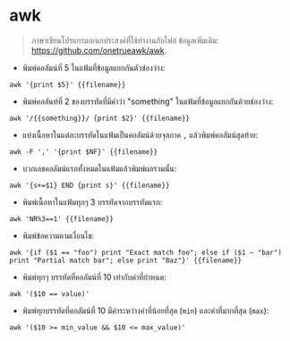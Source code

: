 # awk

> ภาษาเขียนโปรแกรมอเนกประสงค์ที่ใช้ทำงานกับไฟล์
> ข้อมูลเพิ่มเติม: <https://github.com/onetrueawk/awk>.

- พิมพ์คอลัมน์ที่ 5 ในแฟ้มที่ข้อมูลแยกกันตัวช่องว่าง:

`awk '{print $5}' {{filename}}`

- พิมพ์คอลันท์ที่ 2 ของบรรทัดที่มีคำว่า "something" ในแฟ้มที่ข้อมูลแยกกันด้วยช่องว่าง:

`awk '/{{something}}/ {print $2}' {{filename}}`

- แบ่งเนื้อหาในแต่ละบรรทัดในแฟ้มเป็นคอลัมน์ด้วยจุลภาค `,` แล้วพิมพ์คอลัมน์สุดท้าย:

`awk -F ',' '{print $NF}' {{filename}}`

- บวกเลขคอลัมน์แรกทั้งหมดในแฟ้มแล้วพิมพ์ผลรวมนั้น:

`awk '{s+=$1} END {print s}' {{filename}}`

- พิมพ์เนื้อหาในแฟ้มทุกๆ 3 บรรทัดจากบรรทัดแรก:

`awk 'NR%3==1' {{filename}}`

- พิมพ์ข้อความตามเงื่อนไข:

`awk '{if ($1 == "foo") print "Exact match foo"; else if ($1 ~ "bar") print "Partial match bar"; else print "Baz"}' {{filename}}`

- พิมพ์ทุกๆ บรรทัดที่คอลัมน์ที่ 10 เท่ากับค่าที่กำหนด:

`awk '($10 == value)'`

- พิมพ์ทุกบรรทัดที่คอลัมน์ที่ 10 มีค่าระหว่างค่าที่น้อยที่สุด (`min`) และค่าที่มากที่สุด (`max`):

`awk '($10 >= min_value && $10 <= max_value)'`
